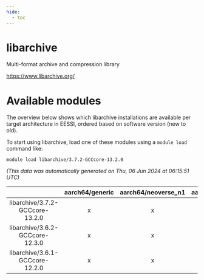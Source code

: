 ```yaml
---
hide:
  - toc
---
```


libarchive
==========


Multi-format archive and compression library

https://www.libarchive.org/
# Available modules


The overview below shows which libarchive installations are available per target architecture in EESSI, ordered based on software version (new to old).

To start using libarchive, load one of these modules using a `module load` command like:

```shell
module load libarchive/3.7.2-GCCcore-13.2.0
```

*(This data was automatically generated on Thu, 06 Jun 2024 at 06:15:51 UTC)*  

| |aarch64/generic|aarch64/neoverse_n1|aarch64/neoverse_v1|x86_64/generic|x86_64/amd/zen2|x86_64/amd/zen3|x86_64/intel/haswell|x86_64/intel/skylake_avx512|
| :---: | :---: | :---: | :---: | :---: | :---: | :---: | :---: | :---: |
|libarchive/3.7.2-GCCcore-13.2.0|x|x|x|x|x|x|x|x|
|libarchive/3.6.2-GCCcore-12.3.0|x|x|x|x|x|x|x|x|
|libarchive/3.6.1-GCCcore-12.2.0|x|x|x|x|x|x|x|x|
